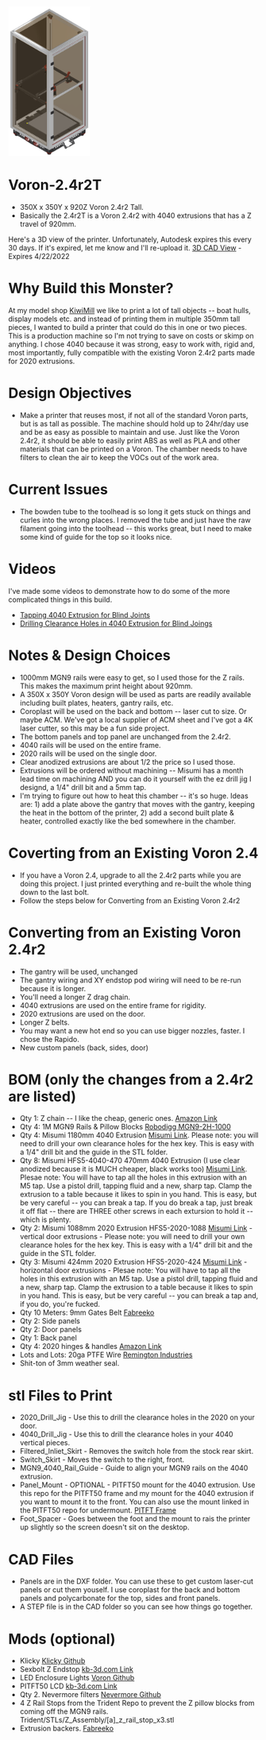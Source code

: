 <img src="/images/2.4r2T.png" height="300">

# Voron-2.4r2T
- 350X x 350Y x 920Z Voron 2.4r2 Tall.
- Basically the 2.4r2T is a Voron 2.4r2 with 4040 extrusions that has a Z travel of 920mm. 

Here's a 3D view of the printer. Unfortunately, Autodesk expires this every 30 days. If it's expired, let me know and I'll re-upload it.
[3D CAD View](https://autode.sk/3Ix8QP8) - Expires 4/22/2022

# Why Build this Monster?
At my model shop [KiwiMill](https://www.kiwimill.com) we like to print a lot of tall objects -- boat hulls, display models etc. and instead of printing them in multiple 350mm tall pieces, I wanted to build a printer that could do this in one or two pieces. This is a production machine so I'm not trying to save on costs or skimp on anything. I chose 4040 because it was strong, easy to work with, rigid and, most importantly, fully compatible with the existing Voron 2.4r2 parts made for 2020 extrusions.
# Design Objectives
- Make a printer that reuses most, if not all of the standard Voron parts, but is as tall as possible. The machine should hold up to 24hr/day use and be as easy as possible to maintain and use. Just like the Voron 2.4r2, it should be able to easily print ABS as well as PLA and other materials that can be printed on a Voron. The chamber needs to have filters to clean the air to keep the VOCs out of the work area.
# Current Issues
- The bowden tube to the toolhead is so long it gets stuck on things and curles into the wrong places. I removed the tube and just have the raw filament going into the toolhead -- this works great, but I need to make some kind of guide for the top so it looks nice.
# Videos
I've made some videos to demonstrate how to do some of the more complicated things in this build.
- [Tapping 4040 Extrusion for Blind Joints](https://youtu.be/ohi948kkzv4)
- [Drilling Clearance Holes in 4040 Extrusion for Blind Joings](https://youtu.be/enlHb-844ug)
# Notes & Design Choices
- 1000mm MGN9 rails were easy to get, so I used those for the Z rails. This makes the maximum print height about 920mm.
- A 350X x 350Y Voron design will be used as parts are readily available including built plates, heaters, gantry rails, etc.
- Coroplast will be used on the back and bottom -- laser cut to size. Or maybe ACM. We've got a local supplier of ACM sheet and I've got a 4K laser cutter, so this may be a fun side project.
- The bottom panels and top panel are unchanged from the 2.4r2.
- 4040 rails will be used on the entire frame.
- 2020 rails will be used on the single door.
- Clear anodized extrusions are about 1/2 the price so I used those.
- Extrusions will be ordered without machining -- Misumi has a month lead time on machining AND you can do it yourself with the ez drill jig I designd, a 1/4" drill bit and a 5mm tap.
- I'm trying to figure out how to heat this chamber -- it's so huge. Ideas are: 1) add a plate above the gantry that moves with the gantry, keeping the heat in the bottom of the printer, 2) add a second built plate & heater, controlled exactly like the bed somewhere in the chamber.
# Coverting from an Existing Voron 2.4
- If you have a Voron 2.4, upgrade to all the 2.4r2 parts while you are doing this project. I just printed everything and re-built the whole thing down to the last bolt.
- Follow the steps below for Converting from an Existing Voron 2.4r2
# Converting from an Existing Voron 2.4r2
- The gantry will be used, unchanged
- The gantry wiring and XY endstop pod wiring will need to be re-run because it is longer.
- You'll need a longer Z drag chain.
- 4040 extrusions are used on the entire frame for rigidity.
- 2020 extrusions are used on the door.
- Longer Z belts.
- You may want a new hot end so you can use bigger nozzles, faster. I chose the Rapido.
- New custom panels (back, sides, door)
# BOM (only the changes from a 2.4r2 are listed)
- Qty 1: Z chain -- I like the cheap, generic ones. [Amazon Link](https://www.amazon.com/gp/product/B08R1M9J2H/ref=ppx_yo_dt_b_asin_title_o02_s00?ie=UTF8&th=1)
- Qty 4: 1M MGN9 Rails & Pillow Blocks [Robodigg MGN9-2H-1000](https://www.robotdigg.com/product/347/Custom-length-GCr15-MGN9,-MGN12-or-MGN15-Linear-Rail-n-Carriage)
- Qty 4: Misumi 1180mm 4040 Extrusion [Misumi Link](https://us.misumi-ec.com/vona2/detail/110302684530/?HissuCode=HFS5-4040-1180). Please note: you will need to drill your own clearance holes for the hex key. This is easy with a 1/4" drill bit and the guide in the STL folder.
- Qty 8: Misumi HFS5-4040-470 470mm 4040 Extrusion (I use clear anodized because it is MUCH cheaper, black works too) [Misumi Link](https://us.misumi-ec.com/vona2/detail/110302684530/?HissuCode=HFS5-4040-470). Plesae note: You will have to tap all the holes in this extrusion with an M5 tap. Use a pistol drill, tapping fluid and a new, sharp tap. Clamp the extrusion to a table because it likes to spin in you hand. This is easy, but be very careful -- you can break a tap. If you do break a tap, just break it off flat -- there are THREE other screws in each extursion to hold it -- which is plenty.
- Qty 2: Misumi 1088mm 2020 Extrusion HFS5-2020-1088 [Misumi Link](https://us.misumi-ec.com/vona2/detail/110302683830/?PNSearch=HFS5-2020-1088&HissuCode=HFS5-2020-1088&searchFlow=suggest2products&Keyword=HFS5-2020-1088) - vertical door extrusions - Please note: you will need to drill your own clearance holes for the hex key. This is easy with a 1/4" drill bit and the guide in the STL folder.
- Qty 3: Misumi 424mm 2020 Extrusion HFS5-2020-424 [Misumi Link](https://us.misumi-ec.com/vona2/detail/110302683830/?PNSearch=HFS5-2020-424&HissuCode=HFS5-2020-424&searchFlow=suggest2products&Keyword=HFS5-2020-424) - horizontal door extrusions - Plesae note: You will have to tap all the holes in this extrusion with an M5 tap. Use a pistol drill, tapping fluid and a new, sharp tap. Clamp the extrusion to a table because it likes to spin in you hand. This is easy, but be very careful -- you can break a tap and, if you do, you're fucked.
- Qty 10 Meters: 9mm Gates Belt [Fabreeko](https://www.fabreeko.com/products/gates-gt2-open-belt-ll-2gt-6-9-12-reinforced?variant=42466462761215)
- Qty 2: Side panels
- Qty 2: Door panels
- Qty 1: Back panel
- Qty 4: 2020 hinges & handles [Amazon Link](https://amazon.com/gp/product/B07NQ5WHW9/ref=ppx_yo_dt_b_asin_title_o00_s00?ie=UTF8&psc=1)
- Lots and Lots: 20ga PTFE Wire [Remington Industries](https://www.remingtonindustries.com/)
- Shit-ton of 3mm weather seal.
# stl Files to Print
- 2020_Drill_Jig - Use this to drill the clearance holes in the 2020 on your door.
- 4040_Drill_Jig - Use this to drill the clearance holes in your 4040 vertical pieces.
- Filtered_Inliet_Skirt - Removes the switch hole from the stock rear skirt.
- Switch_Skirt - Moves the switch to the right, front.
- MGN9_4040_Rail_Guide - Guide to align your MGN9 rails on the 4040 extrusion.
- Panel_Mount - OPTIONAL - PITFT50 mount for the 4040 extrusion. Use this repo for the PITFT50 frame and my mount for the 4040 extrusion if you want to mount it to the front. You can also use the mount linked in the PITFT50 repo for undermount. [PITFT Frame](https://github.com/VoronDesign/VoronUsers/tree/master/printer_mods/alanho/BTT_PITFT50_v2_Mount)
- Foot_Spacer - Goes between the foot and the mount to rais the printer up slightly so the screen doesn't sit on the desktop.
# CAD Files
- Panels are in the DXF folder. You can use these to get custom laser-cut panels or cut them youself. I use coroplast for the back and bottom panels and polycarbonate for the top, sides and front panels.
- A STEP file is in the CAD folder so you can see how things go together.
# Mods (optional)
- Klicky [Klicky Github](https://github.com/jlas1/Klicky-Probe)
- Sexbolt Z Endstop [kb-3d.com Link](https://kb-3d.com/store/voron/301-hartk-sexbolt-z-endstop-mod-for-voron-v2-hardware-kit-1634072159749.html)
- LED Enclosure Lights [Voron Github](https://github.com/VoronDesign/VoronUsers/tree/master/printer_mods/DerekBackus/LED_Holder)
- PITFT50 LCD [kb-3d.com Link](https://kb-3d.com/store/controllers-displays-drivers/419-btt-pitft50-v20-5-inch-pi-lcd-touchscreen-display-1639871340640.html)
- Qty 2. Nevermore filters [Nevermore Github](https://github.com/nevermore3d/Nevermore_Micro)
- 4 Z Rail Stops from the Trident Repo to prevent the Z pillow blocks from coming off the MGN9 rails. Trident/STLs/Z_Assembly/[a]_z_rail_stop_x3.stl
- Extrusion backers. [Fabreeko](https://www.fabreeko.com/products/v2-4-trident-titanium-extrusion-backers?variant=40722088034502)


